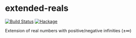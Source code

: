 extended-reals
==============

[![Build Status](https://secure.travis-ci.org/msakai/extended-reals.png?branch=master)](http://travis-ci.org/msakai/extended-reals) [![Hackage](https://budueba.com/hackage/extended-reals)](https://hackage.haskell.org/package/extended-reals)

Extension of real numbers with positive/negative infinities (±∞)
